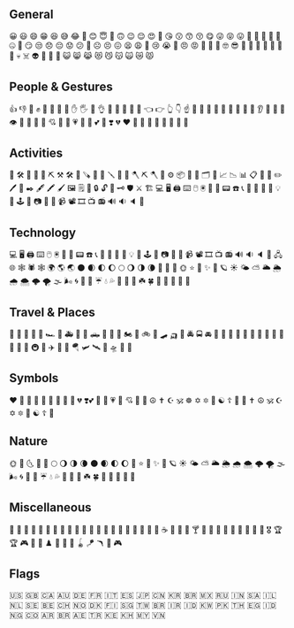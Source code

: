 ## General

😀 😃 😄 😁 😆 😅 😂 🤣 😊 😇 🙂 🙃 😉 😌 😍 🥰 😘 😗 😙 😚 😋 😜 😝 😛 🤑 🤗 🤭 🤫 🤔 🤐 🤨 😏 😒 😞 😔 😟 😕 🙁 ☹️ 😣 😖 😫 😩 🥺 😢 😭 😤 😠 😡 🤬 🤯 🥳 🤓 😎 🧐 🤠 🥸 🤡 👺 👹 👻 💀 ☠️ 👽 👾 🤖 🎃 😺 😸 😹 😻 😼 😽 🙀 😿 😾

## People & Gestures

👍 👎 👊 ✊ 🤛 🤜 👋 🤚 ✋ 🖐️ 🖖 👌 🤏 🤞 🤟 🤘 🤙 👈 👉 👆 👇 ☝️ 🙌 👐 🤲 🤝 🙏 🦾 🦿 🦵 🦶 👂 👃 👣 👀 👁️ 👅 👄 💋 💌 💘 💝 💖 💗 💓 💞 💕 💟 ❣️ 💔 ❤️ 🧡 💛 💚 💙 💜 🖤 🤍 🤎

## Activities

🚀 🛠️ 🧰 🔧 🔨 ⛏️ ⚒️ 🛠️ 🧱 🪚 🧰 🔩 🪛 🔧 🔨 🪓 ⛏️ 🪓 🔨 ⚙️ 📦 📁 📂 🗂️ 📑 📈 📉 📊 📋 📌 📍 ✏️ 🖊️ 📝 ✒️ 🖋️ 🖍️ 🖌️ 🖼️ 🗒️ 🚧 🔒 🔓 🔑 🗝️ 🛡️ ⚔️ 🏗️ 💻 🖥️ 🖨️ ⌨️ 🖱️ 🖲️ 📱 📲 📟 ☎️ 📞 📠 📡 🔋 🔌 💡 🔦 🕹️ 🧮 📷 📸 🎥 📹 📽️ 🎞️ 📺 📻 🔊 🔉 🔈 📡

## Technology

💻 🖥️ 🖨️ ⌨️ 🖱️ 🖲️ 📱 📲 📟 ☎️ 📞 📠 📡 🔋 🔌 💡 🔦 🕹️ 🧮 📷 📸 🎥 📹 📽️ 🎞️ 📺 📻 🔊 🔉 🔈 📡 🖧 🌐 🕸️ 🕷️ 🕸️ 🌍 🌎 🌏 🌑 🌒 🌓 🌔 🌕 🌖 🌗 🌘 🌙 🌚 🌝 🌞 ⭐ 🌟 ✨ 💫 🪐 ☀️ 🌤️ ⛅️ 🌥️ 🌦️ 🌧️ 🌨️ 🌩️ 🌪️ 🌫️ 🌬️ 🌀 🌈 🌂 ☔️ 💧 💦 🌊 🌱 🌿 ☘️ 🍀 🍁 🍂 🍃 🍄 🌰

## Travel & Places

🚗 🚕 🚙 🚌 🚎 🏎️ 🚓 🚑 🚒 🚐 🛻 🚚 🚛 🚜 🏍️ 🛵 🚲 🛴 🛹 🛺 🚨 🚔 🚍 🚘 🚖 🚡 🚠 🚟 🚃 🚋 🚞 🚝 🚄 🚅 🚈 🚂 🚆 🚇 🚉 ✈️ 🛫 🛬 🪂 🛩️ 🛰️ 🚀 🛸 🛶 🚁

## Symbols

❤️ 🧡 💛 💚 💙 💜 🖤 🤍 🤎 💔 ❣️💕 💞 💓 💗 💖 💘 💝 💟 ☮️ ✝️ ☪️ 🕉️ ☸️ ✡️ 🔯 🕎 ☯️ ☦️ 🛐 🔱 ✝️ ☮️ 🕉️ ☪️ ✡️ 🔯 🕎 ☯️ ☦️ 🛐

## Nature

🌞 🌝 🌜 🌛 🌚 🌕 🌖 🌗 🌘 🌑 🌒 🌓 🌔 🌙 ⭐ 🌟 ✨ 💫 🪐 ☀️ 🌤️ ⛅️ 🌥️ 🌦️ 🌧️ 🌨️ 🌩️ 🌪️ 🌫️ 🌬️ 🌀 🌈 🌂 ☔️ 💧 💦 🌊 🌱 🌿 ☘️ 🍀 🍁 🍂 🍃 🍄 🌰

## Miscellaneous

🎉 🎊 🎁 🎈 🎂 🍰 🍾 🍻 🥂 🍕 🍔 🍟 🍣 🍱 🍜 🍲 🍿 🥨 🍩 🍪 🧁 ☕️ 🍵 🥤 🍹 🍸 🍺 🍻 🥃 🍷 🍾 🥇 🥈 🥉 🏅 🎖️ 🏆 🏆 🎮 🎲 🧩 ♟️ 🎯 🧸 🎱 🪀 🪁 🪃 🎯 🎮

## Flags

🇺🇸 🇬🇧 🇨🇦 🇦🇺 🇩🇪 🇫🇷 🇮🇹 🇪🇸 🇯🇵 🇨🇳 🇰🇷 🇧🇷 🇲🇽 🇷🇺 🇮🇳 🇸🇦 🇮🇱 🇳🇱 🇸🇪 🇧🇪 🇨🇭 🇳🇴 🇩🇰 🇫🇮 🇸🇬 🇹🇼 🇧🇷 🇮🇷 🇮🇩 🇰🇼 🇵🇰 🇹🇭 🇪🇬 🇮🇩 🇳🇬 🇨🇴 🇦🇷 🇧🇷 🇦🇪 🇹🇷 🇰🇪 🇰🇭 🇲🇾 🇻🇳
